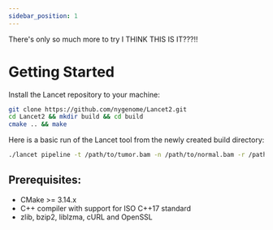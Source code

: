 ```yaml
---
sidebar_position: 1
---
```

There's only so much more to try
I THINK THIS IS IT???!!
# Getting Started

Install the Lancet repository to your machine:

```bash
git clone https://github.com/nygenome/Lancet2.git
cd Lancet2 && mkdir build && cd build
cmake .. && make
```

Here is a basic run of the Lancet tool from the newly created build directory:

```bash
./lancet pipeline -t /path/to/tumor.bam -n /path/to/normal.bam -r /path/to/ref.fasta -o /path/to/output.vcf
```

## Prerequisites:
* CMake >= 3.14.x
* C++ compiler with support for ISO C++17 standard
* zlib, bzip2, liblzma, cURL and OpenSSL

